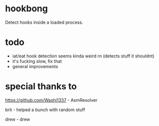 # hookbong
Detect hooks inside a loaded process.

# todo
- iat/eat hook detection seems kinda weird rn (detects stuff it shouldnt)
- it's fucking slow, fix that
- general improvements

# special thanks to
https://github.com/Washi1337 - AsmResolver

brit - helped a bunch with random stuff

drew - drew
